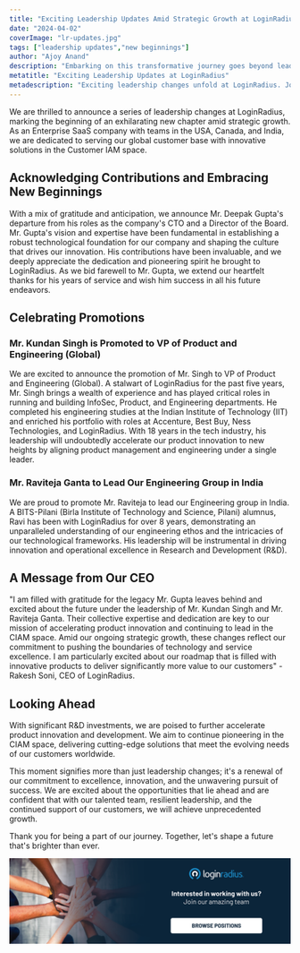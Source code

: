 ```yaml
---
title: "Exciting Leadership Updates Amid Strategic Growth at LoginRadius"
date: "2024-04-02"
coverImage: "lr-updates.jpg"
tags: ["leadership updates","new beginnings"]
author: "Ajoy Anand"
description: "Embarking on this transformative journey goes beyond leadership shifts—it's a renewal of our commitment to excellence, innovation, and the unwavering pursuit of success. We are excited about the opportunities that lie ahead."
metatitle: "Exciting Leadership Updates at LoginRadius"
metadescription: "Exciting leadership changes unfold at LoginRadius. Join us, a leading Enterprise SaaS company, as we continue pioneering CIAM across the USA, Canada, and India."
---
```

We are thrilled to announce a series of leadership changes at LoginRadius, marking the beginning of an exhilarating new chapter amid strategic growth. As an Enterprise SaaS company with teams in the USA, Canada, and India, we are dedicated to serving our global customer base with innovative solutions in the Customer IAM space.

## Acknowledging Contributions and Embracing New Beginnings

With a mix of gratitude and anticipation, we announce Mr. Deepak Gupta's departure from his roles as the company's CTO and a Director of the Board. Mr. Gupta's vision and expertise have been fundamental in establishing a robust technological foundation for our company and shaping the culture that drives our innovation. His contributions have been invaluable, and we deeply appreciate the dedication and pioneering spirit he brought to LoginRadius. As we bid farewell to Mr. Gupta, we extend our heartfelt thanks for his years of service and wish him success in all his future endeavors.

## Celebrating Promotions

### **Mr. Kundan Singh is Promoted  to VP of Product and Engineering (Global)**

We are excited to announce the promotion of Mr. Singh to VP of Product and Engineering (Global). A stalwart of LoginRadius for the past five years, Mr. Singh brings a wealth of experience and has played critical roles in running and building InfoSec, Product, and Engineering departments. He completed his engineering studies at the Indian Institute of Technology (IIT) and enriched his portfolio with roles at Accenture, Best Buy, Ness Technologies, and LoginRadius. With 18 years in the tech industry, his leadership will undoubtedly accelerate our product innovation to new heights by aligning product management and engineering under a single leader.

### **Mr. Raviteja Ganta to Lead Our Engineering Group in India** 

We are proud to promote Mr. Raviteja to lead our Engineering group in India. A BITS-Pilani (Birla Institute of Technology and Science, Pilani) alumnus, Ravi has been with LoginRadius for over 8 years, demonstrating an unparalleled understanding of our engineering ethos and the intricacies of our technological frameworks. His leadership will be instrumental in driving innovation and operational excellence in Research and Development (R&D).

## A Message from Our CEO

"I am filled with gratitude for the legacy Mr. Gupta leaves behind and excited about the future under the leadership of Mr. Kundan Singh and Mr. Raviteja Ganta. Their collective expertise and dedication are key to our mission of accelerating product innovation and continuing to lead in the CIAM space. Amid our ongoing strategic growth, these changes reflect our commitment to pushing the boundaries of technology and service excellence. I am particularly excited about our roadmap that is filled with innovative products to deliver significantly more value to our customers" - Rakesh Soni, CEO of LoginRadius.

## Looking Ahead

With significant R&D investments, we are poised to further accelerate product innovation and development. We aim to continue pioneering in the CIAM space, delivering cutting-edge solutions that meet the evolving needs of our customers worldwide.

This moment signifies more than just leadership changes; it's a renewal of our commitment to excellence, innovation, and the unwavering pursuit of success. We are excited about the opportunities that lie ahead and are confident that with our talented team, resilient leadership, and the continued support of our customers, we will achieve unprecedented growth.

Thank you for being a part of our journey. Together, let's shape a future that's brighter than ever.

[![cta-careers](cta-careers.png)](https://www.loginradius.com/careers/)
